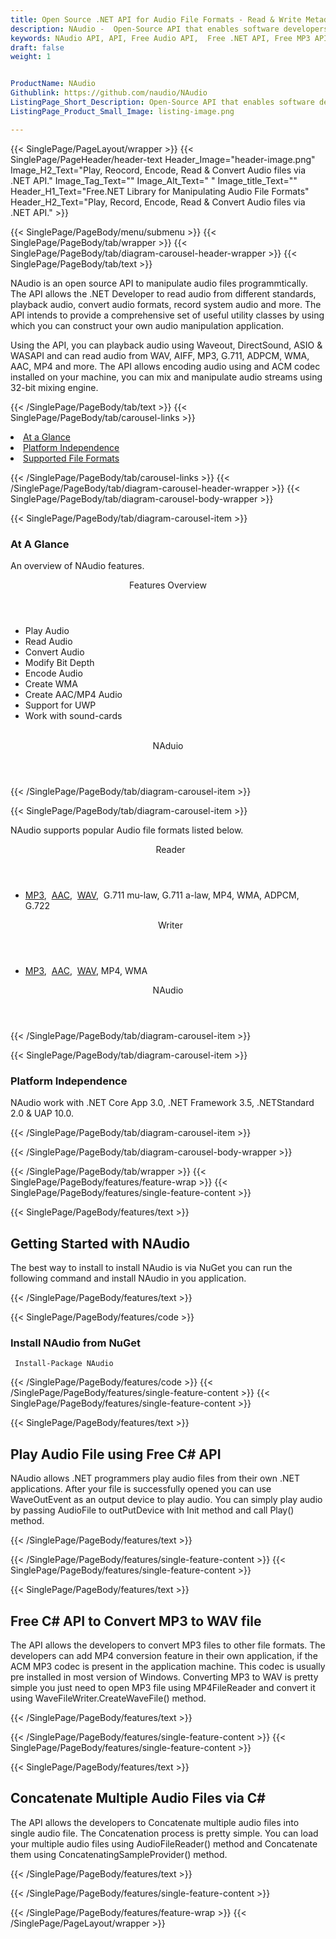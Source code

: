 ```yaml
---
title: Open Source .NET API for Audio File Formats - Read & Write Metadata of Audio File Formats
description: NAudio -  Open-Source API that enables software developers to read, play, record, convert & encode Audio File Formats using .NET applications.
keywords: NAudio API, API, Free Audio API,  Free .NET API, Free MP3 API, Open Source MP3 API, Free MP3 Audio, Extract Metadata, Write MP3 Metadata, Extract Audio Metadata, Write Audio Metadata, .NET Audio Tags, Audio Tags, Custom Audio Tags, Free MP3 Tags
draft: false
weight: 1


ProductName: NAudio
Githublink: https://github.com/naudio/NAudio
ListingPage_Short_Description: Open-Source API that enables software developers to read, play, record, convert & encode Audio File Formats using .NET applications.
ListingPage_Product_Small_Image: listing-image.png 

---
```


{{< SinglePage/PageLayout/wrapper >}}
{{< SinglePage/PageHeader/header-text
Header_Image="header-image.png"
Image_H2_Text="Play, Reocord, Encode, Read & Convert Audio files via .NET API."
Image_Tag_Text=""
Image_Alt_Text=" "
Image_title_Text=""
Header_H1_Text="Free.NET Library for Manipulating Audio File Formats"
Header_H2_Text="Play, Record, Encode, Read & Convert Audio files via .NET API." >}}

{{< SinglePage/PageBody/menu/submenu >}}
{{< SinglePage/PageBody/tab/wrapper >}}
{{< SinglePage/PageBody/tab/diagram-carousel-header-wrapper >}}
{{< SinglePage/PageBody/tab/text >}}



<p>NAudio is an open source API to manipulate audio files programmtically. The API allows the .NET Developer to read audio from different standards, playback audio, convert audio formats, record system audio and more. The API intends to provide a comprehensive set of useful utility classes by using which you can construct your own audio manipulation application.</p>
<p>Using the API, you can playback audio using Waveout, DirectSound, ASIO & WASAPI and can read audio from WAV, AIFF, MP3, G.711, ADPCM, WMA, AAC, MP4 and more. The API allows encoding audio using and ACM codec installed on your machine, you can mix and manipulate audio streams using 32-bit mixing engine.</p>

{{< /SinglePage/PageBody/tab/text >}}
{{< SinglePage/PageBody/tab/carousel-links >}}

<li data-target="#diagramcarousel" data-slide-to="0"><a href="#">At a Glance</a></li>
<li data-target="#diagramcarousel" data-slide-to="2"><a href="#">Platform Independence</a></li>
<li data-target="#diagramcarousel" data-slide-to="1"><a class="activetab" href="#">Supported File Formats</a></li>


{{< /SinglePage/PageBody/tab/carousel-links >}}
{{< /SinglePage/PageBody/tab/diagram-carousel-header-wrapper >}}
{{< SinglePage/PageBody/tab/diagram-carousel-body-wrapper >}}

{{< SinglePage/PageBody/tab/diagram-carousel-item >}}
<h3>At A Glance</h3>
<p>An overview of NAudio features.</p>
<div class="diagram1 d1-poi">
<div class="d1-row">
<div class="d1-col d1-left"><header>Features Overview</header>
<ul>
<li>Play Audio</li>
<li>Read Audio</li>
<li>Convert Audio</li>
<li>Modify Bit Depth</li>
<li>Encode Audio</li>
<li>Create WMA</li>
<li>Create AAC/MP4 Audio</li>
<li>Support for UWP</li>
<li>Work with sound-cards</li>
</ul>
</div>
<!--/left-->
<div class="d1-col d1-right"> </div>
</div>
<div class="d1-logo" style="border: none;"><header>NAduio</header><footer><small></small></footer></div>
<!--/logo--></div>
<!--/diagram1-->
{{< /SinglePage/PageBody/tab/diagram-carousel-item >}}

{{< SinglePage/PageBody/tab/diagram-carousel-item >}}
<p>NAudio supports popular Audio file formats listed below.</p>
<div class="diagram1 d2  d1-poi">
<div class="d1-row">
<div class="d1-col d1-left"><header><i class="fa fa-arrows-v "> </i> Reader</header>
<ul>
<li><a href="https://docs.fileformat.com/audio/mp3/">MP3</a>,  <a href="https://docs.fileformat.com/audio/aac/">AAC</a>,  <a href="https://docs.fileformat.com/audio/wav/">WAV</a>,  G.711 mu-law, G.711 a-law, MP4, WMA, ADPCM, G.722</li>
</ul>
</div>
<!--/left-->
<div class="d1-col d1-right"><header><i class="fa  fa-long-arrow-down"> </i> Writer</header>
<ul>
<li><a href="https://docs.fileformat.com/audio/mp3/">MP3</a>,  <a href="https://docs.fileformat.com/audio/aac/">AAC</a>,  <a href="https://docs.fileformat.com/audio/wav/">WAV</a>, MP4, WMA</li>
</ul>
</div>
<!--/right--></div>
<!--/row-->
<div class="d1-logo" style="border: none;"><header>NAudio</header><footer><small></small></footer></div>
<!--/logo--></div>
<!--/diagram2-->
{{< /SinglePage/PageBody/tab/diagram-carousel-item >}}

{{< SinglePage/PageBody/tab/diagram-carousel-item >}}
<h3>Platform Independence</h3>
<p>NAudio work with .NET Core App 3.0, .NET Framework 3.5, .NETStandard 2.0 & UAP 10.0.</p>
{{< /SinglePage/PageBody/tab/diagram-carousel-item >}}

{{< /SinglePage/PageBody/tab/diagram-carousel-body-wrapper >}}

{{< /SinglePage/PageBody/tab/wrapper >}}
{{< SinglePage/PageBody/features/feature-wrap >}}
{{< SinglePage/PageBody/features/single-feature-content >}}

{{< SinglePage/PageBody/features/text >}}
<h2 class="h2title">Getting Started with NAudio</h2>
<p>The best way to install to install NAudio is via NuGet you can run the following command and install NAudio in you application.</p>
{{< /SinglePage/PageBody/features/text >}}

{{< SinglePage/PageBody/features/code >}}
<h3>Install NAudio from NuGet</h3>
<pre><code class="html"> Install-Package NAudio</code></pre>


{{< /SinglePage/PageBody/features/code >}}
{{< /SinglePage/PageBody/features/single-feature-content >}}
{{< SinglePage/PageBody/features/single-feature-content >}}

{{< SinglePage/PageBody/features/text >}}
<h2 class="h2title">Play Audio File using Free C# API</h2>
<p>NAudio allows .NET programmers play audio files from their own .NET applications. After your file is successfully opened you can use WaveOutEvent as an output device to play audio. You can simply play audio by passing AudioFile to outPutDevice with Init method and call Play() method.</p>

{{< /SinglePage/PageBody/features/text >}}

{{< /SinglePage/PageBody/features/single-feature-content >}}
{{< SinglePage/PageBody/features/single-feature-content >}}

{{< SinglePage/PageBody/features/text >}}
<h2 class="h2title">Free C# API to Convert MP3 to WAV file</h2>
<p>The API allows the developers to convert MP3 files to other file formats. The developers can add MP4 conversion feature in their own application, if the ACM MP3 codec is present in the application machine. This codec is usually pre installed in most version of Windows. Converting MP3 to WAV is pretty simple you just need to open MP3 file using MP4FileReader and convert it using WaveFileWriter.CreateWaveFile() method.</p>

{{< /SinglePage/PageBody/features/text >}}


{{< /SinglePage/PageBody/features/single-feature-content >}}
{{< SinglePage/PageBody/features/single-feature-content >}}

{{< SinglePage/PageBody/features/text >}}
<h2 class="h2title">Concatenate Multiple Audio Files via C#</h2>
<p>The API allows the developers to Concatenate multiple audio files into single audio file. The Concatenation process is pretty simple. You can load your multiple audio files using AudioFileReader() method and Concatenate them using ConcatenatingSampleProvider() method.</p>

{{< /SinglePage/PageBody/features/text >}}


{{< /SinglePage/PageBody/features/single-feature-content >}}

{{< /SinglePage/PageBody/features/feature-wrap >}}
{{< /SinglePage/PageLayout/wrapper >}}